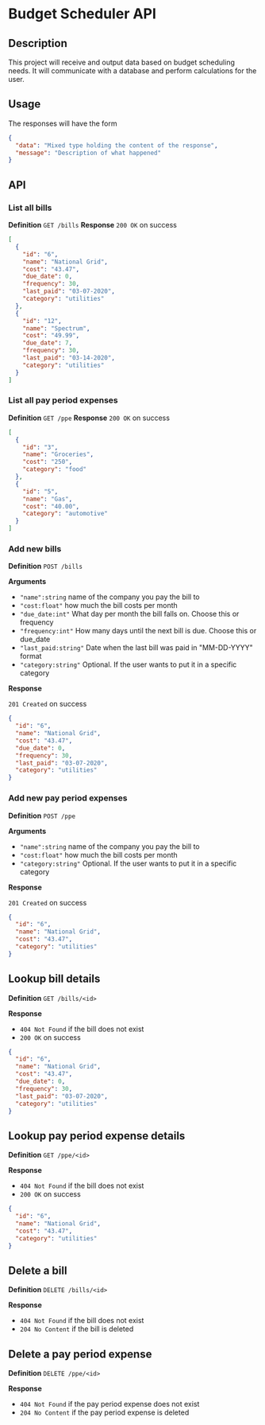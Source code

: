 # Budget Scheduler API

## Description
This project will receive and output data based on budget scheduling needs.
It will communicate with a database and perform calculations for the user.

## Usage
The responses will have the form

```json
{
  "data": "Mixed type holding the content of the response",
  "message": "Description of what happened"
}
```

## API
### List all bills
**Definition**
`GET /bills`
**Response**
`200 OK` on success

```json
[
  {
    "id": "6",
    "name": "National Grid",
    "cost": "43.47",
    "due_date": 0,
    "frequency": 30,
    "last_paid": "03-07-2020",
    "category": "utilities"
  },
  {
    "id": "12",
    "name": "Spectrum",
    "cost": "49.99",
    "due_date": 7,
    "frequency": 30,
    "last_paid": "03-14-2020",    
    "category": "utilities"
  }
]
```

### List all pay period expenses
**Definition**
`GET /ppe`
**Response**
`200 OK` on success

```json
[
  {
    "id": "3",
    "name": "Groceries",
    "cost": "250",
    "category": "food"
  },
  {
    "id": "5",
    "name": "Gas",
    "cost": "40.00",
    "category": "automotive"
  }
]
```

### Add new bills
**Definition**
`POST /bills`

**Arguments**
- `"name":string` name of the company you pay the bill to
- `"cost:float"` how much the bill costs per month
- `"due_date:int"` What day per month the bill falls on. Choose this or frequency
- `"frequency:int"` How many days until the next bill is due. Choose this or due_date
- `"last_paid:string"` Date when the last bill was paid in "MM-DD-YYYY" format
- `"category:string"` Optional. If the user wants to put it in a specific category

**Response**

`201 Created` on success

```json
{
  "id": "6",
  "name": "National Grid",
  "cost": "43.47",
  "due_date": 0,
  "frequency": 30,
  "last_paid": "03-07-2020",
  "category": "utilities"
}
```

### Add new pay period expenses
**Definition**
`POST /ppe`

**Arguments**
- `"name":string` name of the company you pay the bill to
- `"cost:float"` how much the bill costs per month
- `"category:string"` Optional. If the user wants to put it in a specific category

**Response**

`201 Created` on success

```json
{
  "id": "6",
  "name": "National Grid",
  "cost": "43.47",
  "category": "utilities"
}
```

## Lookup bill details
**Definition**
`GET /bills/<id>`

**Response**
- `404 Not Found` if the bill does not exist
- `200 OK` on success

``` json
{
  "id": "6",
  "name": "National Grid",
  "cost": "43.47",
  "due_date": 0,
  "frequency": 30,
  "last_paid": "03-07-2020",
  "category": "utilities"
}

```
## Lookup pay period expense details
**Definition**
`GET /ppe/<id>`

**Response**
- `404 Not Found` if the bill does not exist
- `200 OK` on success

``` json
{
  "id": "6",
  "name": "National Grid",
  "cost": "43.47",
  "category": "utilities"
}
```

## Delete a bill

**Definition**
`DELETE /bills/<id>`

**Response**
- `404 Not Found` if the bill does not exist
- `204 No Content` if the bill is deleted

## Delete a pay period expense

**Definition**
`DELETE /ppe/<id>`

**Response**
- `404 Not Found` if the pay period expense does not exist
- `204 No Content` if the pay period expense is deleted
